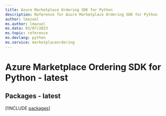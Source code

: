 ```yaml
---
title: Azure Marketplace Ordering SDK for Python
description: Reference for Azure Marketplace Ordering SDK for Python
author: lmazuel
ms.author: lmazuel
ms.data: 03/07/2023
ms.topic: reference
ms.devlang: python
ms.service: marketplaceordering
---
```

# Azure Marketplace Ordering SDK for Python - latest
## Packages - latest
[!INCLUDE [packages](marketplace-ordering-index.md)]